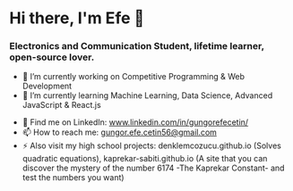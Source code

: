 # Hi there, I'm Efe 👋

<!--
**gungorefecetin/gungorefecetin** is a ✨ _special_ ✨ repository because its `README.md` (this file) appears on your GitHub profile. -->

### Electronics and Communication Student, lifetime learner, open-source lover.

- 🔭 I’m currently working on Competitive Programming & Web Development
- 🌱 I’m currently learning Machine Learning, Data Science, Advanced JavaScript & React.js
<!--- 👯 I’m looking to collaborate on ... 
- 🤔 I’m looking for help with ...
-->
- 💬 Find me on LinkedIn: www.linkedin.com/in/gungorefecetin/
- 📫 How to reach me: gungor.efe.cetin56@gmail.com
- ⚡ Also visit my high school projects: denklemcozucu.github.io (Solves quadratic equations), kaprekar-sabiti.github.io (A site that you can discover the mystery of the number 6174 -The Kaprekar Constant- and test the numbers you want)
<!--- 😄 Pronouns: ...
-->
